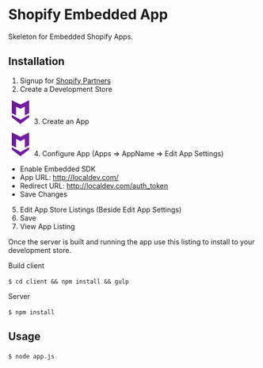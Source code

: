 # Shopify Embedded App

Skeleton for Embedded Shopify Apps.

## Installation

1. Signup for [Shopify Partners](https://www.shopify.com/partners)
2. Create a Development Store

![Missing Image](https://github.com/adam-p/markdown-here/raw/master/src/common/images/icon48.png "Logo Title Text 1")
3. Create an App

![Missing Image](https://github.com/adam-p/markdown-here/raw/master/src/common/images/icon48.png "Logo Title Text 1")
4. Configure App (Apps => AppName => Edit App Settings)
* Enable Embedded SDK
* App URL: http://localdev.com/
* Redirect URL: http://localdev.com/auth_token
* Save Changes
5. Edit App Store Listings (Beside Edit App Settings)
6. Save
7. View App Listing

Once the server is built and running the app use this listing to install to your development store.

Build client

`
$ cd client && npm install && gulp
`

Server

`$ npm install`

## Usage
`$ node app.js`
